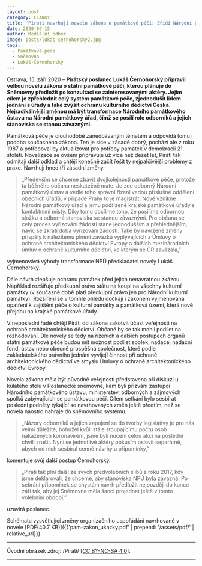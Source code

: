 ```yaml
---
layout: post
category: CLANKY
title: 'Piráti navrhují novelu zákona o památkové péči: Zřídí Národní památkový úřad a zjednoduší lidem jednání s památkáři'
date: 2020-09-15
author: Mediální odbor
image: posts/lukas-cernohorsky2.jpg
tags:
  - Památková-péče
  - Sněmovna
  - Lukáš-Černohorský
---
```


Ostrava, 15. září 2020 – **Pirátský poslanec Lukáš Černohorský připravil velkou novelu zákona o státní památkové péči, kterou plánuje do Sněmovny předložit po konzultaci se zainteresovanými aktéry. Jejím cílem je zpřehlednit celý systém památkové péče, zjednodušit lidem jednání s úřady a také zvýšit ochranu kulturního dědictví Česka. Nejradikálnější změnou má být transformace Národního památkového ústavu na Národní památkový úřad, čímž se posílí role odborníků a jejich stanoviska se stanou závaznými.**

Památková péče je dlouhodobě zanedbávaným tématem a odpovídá tomu i podoba současného zákona. Ten je sice v zásadě dobrý, pochází ale z roku 1987 a potřeboval by aktualizovat pro potřeby památek v demokracii 21. století. Novelizace se ovšem připravuje už více než deset let, Piráti tak odmítají další odklad a chtějí konečně začít řešit ty nejpalčivější problémy z praxe. Navrhují hned tři zásadní změny.

> „Především se chceme zbavit dvojkolejnosti památkové péče, protože ta běžného občana neskutečně mate. Je zde odborný Národní památkový ústav a vedle toho správní řízení vedou příslušné oddělení obecních úřadů, v případě Prahy to je magistrát. Nově vznikne Národní památkový úřad a jemu podřízené krajské památkové úřady s kontaktními místy. Díky tomu docílíme toho, že posílíme odbornou složku a odborná stanoviska se stanou závaznými. Pro občana se celý proces vyřizování žádostí stane jednodušším a přehlednějším, navíc se zkrátí doba vyřizování žádostí. Také by navržené změny přispěly k náležitému plnění závazků vyplývajících z Úmluvy o ochraně architektonického dědictví Evropy a dalších mezinárodních úmluv o ochraně kulturního dědictví, ke kterým se ČR zavázala,”

vyjmenovává výhody transformace NPÚ předkladatel novely Lukáš Černohorský.

Dále návrh zlepšuje ochranu památek před jejich nenávratnou zkázou. Například rozšiřuje předkupní právo státu na koupi na všechny kulturní památky (v současné době platí předkupní právo jen pro Národní kulturní památky). Rozšíření se v tomhle ohledu dočkají i zákonem vyjmenovaná opatření k zajištění péče o kulturní památky a památková území, která nově přejdou na krajské památkové úřady.

V neposlední řadě chtějí Piráti do zákona zakotvit účast veřejnosti na ochraně architektonického dědictví. Občané by se tak mohli podílet na rozhodování. Dle novely se tedy na řízeních a dalších postupech orgánů státní památkové péče budou mít možnost podílet spolek, nadace, nadační fond, ústav nebo obecně prospěšná společnost, které podle zakladatelského právního jednání vyvíjejí činnost při ochraně architektonického dědictví ve smyslu Úmluvy o ochraně architektonického dědictví Evropy.

Novela zákona měla být původně veřejnosti představena při diskuzi u kulatého stolu v Poslanecké sněmovně, kam byli přizváni zástupci Národního památkového ústavu, ministerstev, odborných a zájmových spolků zabývajících se památkovou péčí. Cílem setkání bylo sesbírat poslední podněty týkající se navrhovaných změn ještě předtím, než se novela naostro nahraje do sněmovního systému.

> „Názory odborníků a jejich zapojení se do tvorby legislativy je pro nás velmi důležité, bohužel kvůli stále stoupajícímu počtu osob nakažených koronavirem, jsme byli nuceni celou akci na poslední chvíli zrušit. Nyní se jednotlivé aktéry pokusím oslovit separátně, abych od nich sesbíral cenné návrhy a připomínky,”

komentuje svůj další postup Černohorský.

> „Piráti tak plní další ze svých předvolebních slibů z roku 2017, kdy jsme deklarovali, že chceme, aby stanoviska NPÚ byla závazná. Po sebrání připomínek se chystám návrh předložit nejpozději do konce září tak, aby jej Sněmovna měla šanci projednat ještě v tomto volebním období,”

uzavírá poslanec.

Schémata vysvětlující změny organizačního uspořádání navrhované v novele [PDF(40.7 KB)]({{'pam-zakon_ukazky.pdf' | prepend: '/assets/pdf/' | relative_url}})

---

Úvodní obrázek zdroj: /Piráti/ \[[CC BY-NC-SA 4.0](https://creativecommons.org/licenses/by-nc-sa/4.0/deed.cs)\].

- - -
